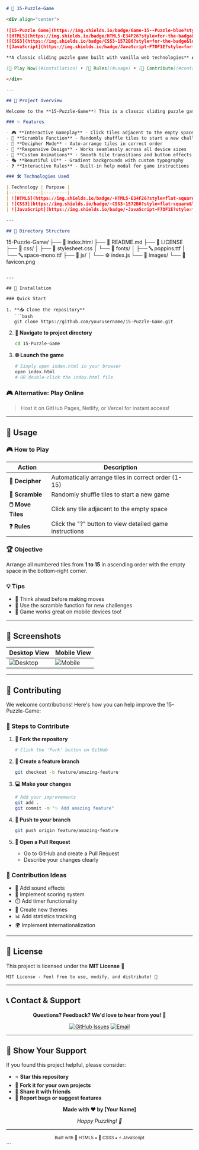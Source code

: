 ```markdown
# 🧩 15-Puzzle-Game

<div align="center">
  
![15-Puzzle Game](https://img.shields.io/badge/Game-15--Puzzle-blue?style=for-the-badge)
![HTML5](https://img.shields.io/badge/HTML5-E34F26?style=for-the-badge&logo=html5&logoColor=white)
![CSS3](https://img.shields.io/badge/CSS3-1572B6?style=for-the-badge&logo=css3&logoColor=white)
![JavaScript](https://img.shields.io/badge/JavaScript-F7DF1E?style=for-the-badge&logo=javascript&logoColor=black)

**A classic sliding puzzle game built with vanilla web technologies** 🎮

[🎯 Play Now](#installation) • [📖 Rules](#usage) • [🤝 Contribute](#contributing)

</div>

---

## 🎯 Project Overview

Welcome to the **15-Puzzle-Game**! This is a classic sliding puzzle game that challenges your problem-solving skills. The objective is simple yet engaging: arrange the numbered tiles from 1 to 15 in ascending order by sliding them into the empty space.

### ✨ Features

- 🎮 **Interactive Gameplay** - Click tiles adjacent to the empty space to move them
- 🔀 **Scramble Function** - Randomly shuffle tiles to start a new challenge
- 🎯 **Decipher Mode** - Auto-arrange tiles in correct order
- 📱 **Responsive Design** - Works seamlessly across all device sizes
- 🎨 **Custom Animations** - Smooth tile transitions and button effects
- 🎭 **Beautiful UI** - Gradient backgrounds with custom typography
- ❓ **Interactive Rules** - Built-in help modal for game instructions

### 🛠️ Technologies Used

| Technology | Purpose |
|------------|---------|
| ![HTML5](https://img.shields.io/badge/-HTML5-E34F26?style=flat-square&logo=html5&logoColor=white) | Structure and layout |
| ![CSS3](https://img.shields.io/badge/-CSS3-1572B6?style=flat-square&logo=css3&logoColor=white) | Styling and animations |
| ![JavaScript](https://img.shields.io/badge/-JavaScript-F7DF1E?style=flat-square&logo=javascript&logoColor=black) | Game logic and interactivity |

---

## 📁 Directory Structure

```
15-Puzzle-Game/
├── 📄 index.html
├── 📖 README.md
├── 📜 LICENSE
├── 📁 css/
│   ├── 🎨 stylesheet.css
│   └── 📁 fonts/
│       ├── 🔤 poppins.ttf
│       └── 🔤 space-mono.ttf
├── 📁 js/
│   └── ⚙️ index.js
└── 📁 images/
    └── 🎯 favicon.png

```

---

## 🚀 Installation

### Quick Start

1. **📥 Clone the repository**
   ```bash
   git clone https://github.com/yourusername/15-Puzzle-Game.git
   ```

2. **📂 Navigate to project directory**
   ```bash
   cd 15-Puzzle-Game
   ```

3. **🌐 Launch the game**
   ```bash
   # Simply open index.html in your browser
   open index.html
   # OR double-click the index.html file
   ```

### 🎮 Alternative: Play Online
> Host it on GitHub Pages, Netlify, or Vercel for instant access!

---

## 🎯 Usage

### 🎮 How to Play

| Action | Description |
|--------|-------------|
| **🎯 Decipher** | Automatically arrange tiles in correct order (1-15) |
| **🔀 Scramble** | Randomly shuffle tiles to start a new game |
| **🖱️ Move Tiles** | Click any tile adjacent to the empty space |
| **❓ Rules** | Click the "?" button to view detailed game instructions |

### 🏆 Objective
Arrange all numbered tiles from **1 to 15** in ascending order with the empty space in the bottom-right corner.

### 💡 Tips
- 🧠 Think ahead before making moves
- 🔄 Use the scramble function for new challenges
- 📱 Game works great on mobile devices too!

---

## 🎨 Screenshots

<div align="center">

| Desktop View | Mobile View |
|-------------|-------------|
| ![Desktop](https://via.placeholder.com/400x300/4A90E2/FFFFFF?text=Desktop+View) | ![Mobile](https://via.placeholder.com/200x350/4A90E2/FFFFFF?text=Mobile+View) |

</div>

---

## 🤝 Contributing

We welcome contributions! Here's how you can help improve the 15-Puzzle-Game:

### 📝 Steps to Contribute

1. **🍴 Fork the repository**
   ```bash
   # Click the 'Fork' button on GitHub
   ```

2. **🌿 Create a feature branch**
   ```bash
   git checkout -b feature/amazing-feature
   ```

3. **💻 Make your changes**
   ```bash
   # Add your improvements
   git add .
   git commit -m "✨ Add amazing feature"
   ```

4. **🚀 Push to your branch**
   ```bash
   git push origin feature/amazing-feature
   ```

5. **🔄 Open a Pull Request**
   - Go to GitHub and create a Pull Request
   - Describe your changes clearly

### 🎯 Contribution Ideas

- 🎵 Add sound effects
- 🏅 Implement scoring system
- ⏱️ Add timer functionality
- 🎨 Create new themes
- 📊 Add statistics tracking
- 🌍 Implement internationalization

---

## 📜 License

This project is licensed under the **MIT License** 📄

```
MIT License - Feel free to use, modify, and distribute! 🚀
```

---

## 📞 Contact & Support

<div align="center">

**Questions? Feedback? We'd love to hear from you!** 💬

[![GitHub Issues](https://img.shields.io/badge/GitHub-Issues-red?style=for-the-badge&logo=github)](https://github.com/yourusername/15-Puzzle-Game/issues)
[![Email](https://img.shields.io/badge/Email-Contact-blue?style=for-the-badge&logo=gmail)](mailto:your.email@example.com)

</div>

---

## 🌟 Show Your Support

If you found this project helpful, please consider:

- ⭐ **Star this repository**
- 🍴 **Fork it for your own projects**
- 📢 **Share it with friends**
- 🐛 **Report bugs or suggest features**

<div align="center">

**Made with ❤️ by [Your Name]**

*Happy Puzzling! 🧩*

</div>

---

<div align="center">
  <sub>Built with 🎯 HTML5 • 🎨 CSS3 • ⚡ JavaScript</sub>
</div>
```